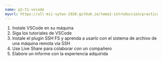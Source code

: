```yaml
---
name: p2-t1-vscode
myurl: https://ull-mii-sytws-1920.github.io/tema1-introduccion/practicas/p2-t1-vscode/
---
```


1. Instale VSCode en su máquina
2. Siga los tutoriales de VSCode
3. Instale el plugin SSH FS y aprenda a usarlo con el sistema de archivo de una máquina remota via SSH
4. Use Live Share para colaborar con un compañero
5. Elabore un informe con la experiencia adquirida

